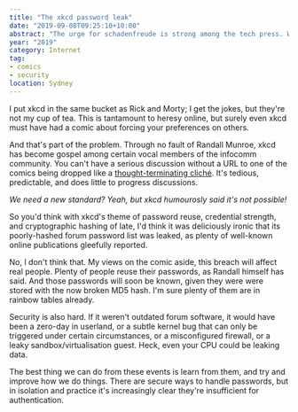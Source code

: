 ```yaml
---
title: "The xkcd password leak"
date: "2019-09-08T09:25:10+10:00"
abstract: "The urge for schadenfreude is strong among the tech press. We need to think bigger."
year: "2019"
category: Internet
tag:
- comics
- security
location: Sydney
---
```

I put xkcd in the same bucket as Rick and Morty; I get the jokes, but they're not my cup of tea. This is tantamount to heresy online, but surely even xkcd must have had a comic about forcing your preferences on others.

And that's part of the problem. Through no fault of Randall Munroe, xkcd has become gospel among certain vocal members of the infocomm community. You can't have a serious discussion without a URL to one of the comics being dropped like a [thought-terminating cliché](https://en.wikipedia.org/wiki/Thought-terminating_clich%C3%A9). It's tedious, predictable, and does little to progress discussions.

*We need a new standard? Yeah, but xkcd humourosly said it's not possible!*

So you'd think with xkcd's theme of password reuse, credential strength, and cryptographic hashing of late, I'd think it was deliciously ironic that its poorly-hashed forum password list was leaked, as plenty of well-known online publications gleefully reported.

No, I don't think that. My views on the comic aside, this breach will affect real people. Plenty of people reuse their passwords, as Randall himself has said. And those passwords will soon be known, given they were were stored with the now broken MD5 hash. I'm sure plenty of them are in rainbow tables already.

Security is also hard. If it weren't outdated forum software, it would have been a zero-day in userland, or a subtle kernel bug that can only be triggered under certain circumstances, or a misconfigured firewall, or a leaky sandbox/virtualisation guest. Heck, even your CPU could be leaking data.

The best thing we can do from these events is learn from them, and try and improve how we do things. There are secure ways to handle passwords, but in isolation and practice it's increasingly clear they're insufficient for authentication.

